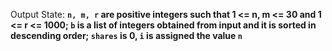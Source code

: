 Output State: **`n, m, r` are positive integers such that 1 <= n, m <= 30 and 1 <= r <= 1000; `b` is a list of integers obtained from input and it is sorted in descending order; `shares` is 0, `i` is assigned the value `n`**